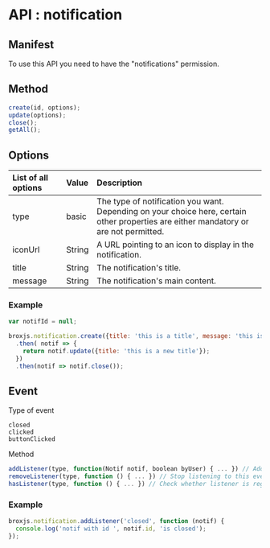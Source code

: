 # API : notification


## Manifest

To use this API you need to have the "notifications" permission.

## Method

```javascript
create(id, options);
update(options);
close();
getAll();
```

## Options
|List of all options|Value|Description|
|:----------|:----------|:----------|
|type        | basic | The type of notification you want.<br> Depending on your choice here, certain other properties are either mandatory or are not permitted.|
|iconUrl     | String      | A URL pointing to an icon to display in the notification.|
|title       | String      | The notification's title.|
|message     | String      | The notification's main content.|

### Example

```javascript
var notifId = null;

broxjs.notification.create({title: 'this is a title', message: 'this is a message'})
  .then( notif => {
    return notif.update({title: 'this is a new title'});
  })
  .then(notif => notif.close());
```

## Event

Type of event

```
closed
clicked
buttonClicked
```

Method

```javascript
addListener(type, function(Notif notif, boolean byUser) { ... }) // Adds a listener to this event.
removeListener(type, function () { ... }) // Stop listening to this event. The listener argument is the listener to remove.
hasListener(type, function () { ... }) // Check whether listener is registered for this event. Returns true if it is listening, false otherwise.
```

### Example

```javascript
broxjs.notification.addListener('closed', function (notif) {
  console.log('notif with id ', notif.id, 'is closed');
});
```
